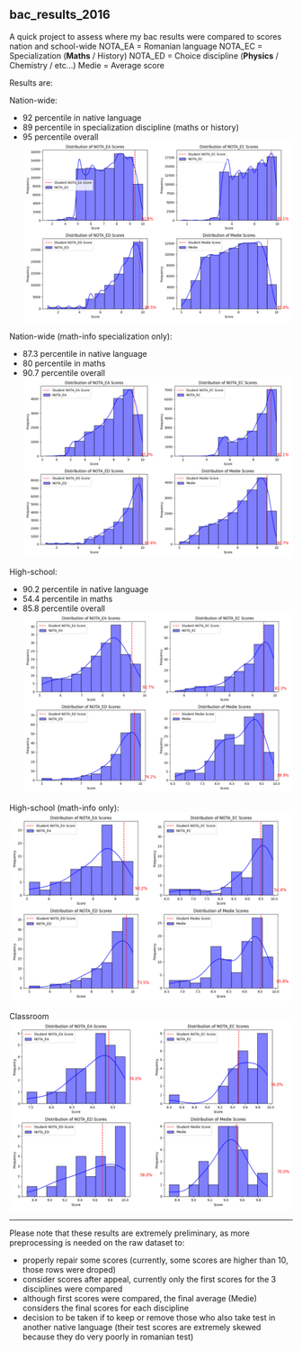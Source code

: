 ## bac_results_2016

A quick project to assess where my bac results were compared to scores nation and school-wide
NOTA_EA = Romanian language
NOTA_EC = Specialization (**Maths** / History)
NOTA_ED = Choice discipline (**Physics** / Chemistry / etc...)
Medie = Average score 

Results are: 

Nation-wide:
- 92 percentile in native language
- 89 percentile in specialization discipline (maths or history)
- 95 percentile overall
![alt text](results/nationwide.png)

Nation-wide (math-info specialization only):
- 87.3 percentile in native language
- 80 percentile in maths
- 90.7 percentile overall
![alt text](results/nationwide_mathinfo.png)


High-school: 
- 90.2 percentile in native language
- 54.4 percentile in maths
- 85.8 percentile overall
![alt text](results/schoolwide.png)


High-school (math-info only): 
![alt text](results/schoolwide_mathinfo.png)


Classroom 
![alt text](results/classwide.png)

---

Please note that these results are extremely preliminary, as more preprocessing is needed on the raw dataset to:
- properly repair some scores (currently, some scores are higher than 10, those rows were droped)
- consider scores after appeal, currently only the first scores for the 3 disciplines were compared
- although first scores were compared, the final average (Medie) considers the final scores for each discipline
- decision to be taken if to keep or remove those who also take test in another native language (their test scores are extremely skewed because they do very poorly in romanian test)
